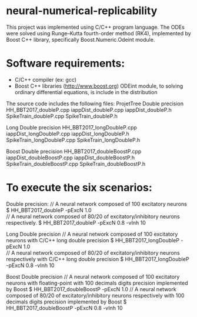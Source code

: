 # neural-numerical-replicability
This project was implemented using C/C++ program language. The ODEs were solved using Runge–Kutta fourth-order method (RK4), implemented by Boost C++ library, specifically Boost.Numeric.Odeint module.

# Software requirements:
- C/C++ compiler (ex: gcc)<br>
- Boost C++ libraries (http://www.boost.org)
    ODEint module, to solving ordinary differential equations, is include in the distribution 

The source code includes the following files:
ProjetTree
  Double precision
    HH_BBT2017_doubleP.cpp
    iappDist_doubleP.cpp
    iappDist_doubleP.h
    SpikeTrain_doubleP.cpp
    SpikeTrain_doubleP.h
  
  Long Double precision
    HH_BBT2017_longDoubleP.cpp
    iappDist_longDoubleP.cpp
    iappDist_longDoubleP.h
    SpikeTrain_longDoubleP.cpp
    SpikeTrain_longDoubleP.h
    
  Boost Double precision
    HH_BBT2017_doubleBoostP.cpp
    iappDist_doubleBoostP.cpp
    iappDist_doubleBoostP.h
    SpikeTrain_doubleBoostP.cpp
    SpikeTrain_doubleBoostP.h

# To execute the six scenarios: 
  Double precision:
    // A neural network composed of 100 excitatory neurons 
    $	HH_BBT2017_doubleP -pExcN 1.0  
    // A neural network composed of 80/20 of excitatory/inhibitory neurons respectively. 
    $	HH_BBT2017_doubleP -pExcN 0.8 -vInh 10 

  Long Double precision
    // A neural network composed of 100 excitatory neurons with C/C++ long double precision 
    $	HH_BBT2017_longDoubleP -pExcN 1.0  
    // A neural network composed of 80/20 of excitatory/inhibitory neurons respectively with C/C++ long double precision 
    $	HH_BBT2017_longDoubleP -pExcN 0.8 -vInh 10 
  
  Boost Double precision
    // A neural network composed of 100 excitatory neurons with floating-point with 100 decimals digits precision implemented by Boost 
    $	HH_BBT2017_doubleBoostP -pExcN 1.0 
    // A neural network composed of 80/20 of excitatory/inhibitory neurons respectively with 100 decimals digits precision implemented by Boost
    $ HH_BBT2017_doubleBoostP -pExcN 0.8 -vInh 10 
